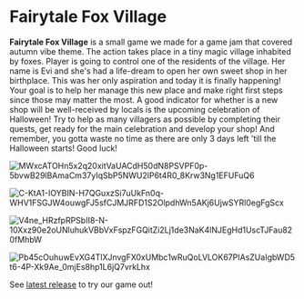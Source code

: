 # Fairytale Fox Village

**Fairytale Fox Village** is a small game we made for a game jam that covered autumn vibe theme. The action takes place in a tiny magic village inhabited by foxes. Player is going to control one of the residents of the village. Her name is Evi and she's had a life-dream to open her own sweet shop in her birthplace. This was her only aspiration and today it is finally happening! Your goal is to help her manage this new place and make right first steps since those may matter the most. A good indicator for whether is a new shop will be well-received by locals is the upcoming celebration of Halloween! Try to help as many villagers as possible by completing their quests, get ready for the main celebration and develop your shop! And remember, you gotta waste no time as there are only 3 days left 'till the Halloween starts! Good luck!

![MWxcATOHn5x2q20xitVaUACdH50dN8PSVPF0p-5bvwB29lBAmaCm37yIqSbP5NWU2lP6t4R0_8Krw3Ng1EFUFuQ6](https://user-images.githubusercontent.com/89082426/201318024-9a8a3398-2743-4cbe-8107-0930baaf7e01.jpg)

![C-KtA1-IOYBIN-H7QGuxzSi7uUkFn0q-WHV1FSGJW4ouwgFJ5sfCJMJRFD1S2OlpdhWn5AKj6UjwSYRl0egFgScx](https://user-images.githubusercontent.com/89082426/201318031-b1a3fd86-35db-4e51-9218-648fac682647.jpg)

![V4ne_HRzfpRPSbII8-N-10Xxz90e2oUNluhukVBbVxFspzFGQitZi2Lj1de3NaK4lNJEgHd1UscTJFau820fMhbW](https://user-images.githubusercontent.com/89082426/201318041-2c0e5aeb-b560-43a3-b264-384d78c64365.jpg)

![Pb45cOuhuwEvXG4TlXJnvgFX0xUMbc1wRuQoLVLOK67PIAsZUaIgbWD5t6-4P-Xk9Ae_0mjEs8hp1L6jQ7vrkLhx](https://user-images.githubusercontent.com/89082426/201318050-e04dd71a-4d0a-4c48-a172-80f23afb5584.jpg)

See [latest release](https://github.com/DCDsqd/fairytale-fox-village/releases/latest) to try our game out!
